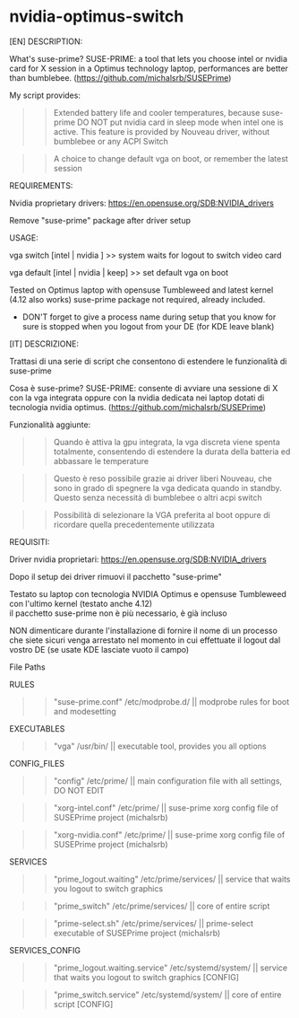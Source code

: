 # nvidia-optimus-switch
[EN]
DESCRIPTION:

What's suse-prime?
SUSE-PRIME: a tool that lets you choose intel or nvidia card for X session in a Optimus technology laptop, performances are better than bumblebee. (https://github.com/michalsrb/SUSEPrime)

My script provides: 

>> Extended battery life and cooler temperatures, because suse-prime DO NOT put nvidia card in sleep mode when intel one is active. This feature is provided by Nouveau driver, without bumblebee or any ACPI Switch

>> A choice to change default vga on boot, or remember the latest session

REQUIREMENTS:

Nvidia proprietary drivers: https://en.opensuse.org/SDB:NVIDIA_drivers

Remove "suse-prime" package after driver setup

USAGE:

vga switch [intel | nvidia ]           >> system waits for logout to switch video card

vga default [intel | nvidia | keep]    >> set default vga on boot

Tested on Optimus laptop with opensuse Tumbleweed and latest kernel (4.12 also works)
suse-prime package not required, already included.
 
- DON'T forget to give a process name during setup that you know for sure is stopped when you logout from your DE (for KDE leave blank)


[IT]
DESCRIZIONE:

Trattasi di una serie di script che consentono di estendere le funzionalità di suse-prime

Cosa è suse-prime?
SUSE-PRIME: consente di avviare una sessione di X con la vga integrata oppure con la nvidia dedicata nei laptop dotati di tecnologia nvidia optimus. (https://github.com/michalsrb/SUSEPrime)
                      
Funzionalità aggiunte:

>> Quando è attiva la gpu integrata, la vga discreta viene spenta totalmente, consentendo di estendere la durata della batteria ed abbassare le temperature

>> Questo è reso possibile grazie ai driver liberi Nouveau, che sono in grado di spegnere la vga dedicata quando in standby. Questo senza necessità di bumblebee o altri acpi switch

>> Possibilità di selezionare la VGA preferita al boot oppure di ricordare quella precedentemente utilizzata
           
REQUISITI:

Driver nvidia proprietari: https://en.opensuse.org/SDB:NVIDIA_drivers

Dopo il setup dei driver rimuovi il pacchetto "suse-prime"

Testato su laptop con tecnologia NVIDIA Optimus e opensuse Tumbleweed con l'ultimo kernel (testato anche 4.12)       
il pacchetto suse-prime non è più necessario, è già incluso

NON dimenticare durante l'installazione di fornire il nome di un processo che siete sicuri venga arrestato nel momento in cui effettuate il logout dal vostro DE (se usate KDE lasciate vuoto il campo)
        
File Paths

RULES
>> "suse-prime.conf"      /etc/modprobe.d/    ||  modprobe rules for boot and modesetting
        
EXECUTABLES
>> "vga"                 /usr/bin/           ||   executable tool, provides you all options
 
CONFIG_FILES
>> "config"              /etc/prime/         ||   main configuration file with all settings, DO NOT EDIT

>> "xorg-intel.conf"     /etc/prime/         ||   suse-prime xorg config file of SUSEPrime project (michalsrb)

>> "xorg-nvidia.conf"    /etc/prime/         ||   suse-prime xorg config file of SUSEPrime project (michalsrb)
 
 
 
SERVICES
 
>> "prime_logout.waiting"   /etc/prime/services/    ||   service that waits you logout to switch graphics

>> "prime_switch"           /etc/prime/services/    ||   core of entire script
 
>> "prime-select.sh"        /etc/prime/services/    ||   prime-select executable of SUSEPrime project (michalsrb)
  


SERVICES_CONFIG 

>> "prime_logout.waiting.service"    /etc/systemd/system/     ||   service that waits you logout to switch graphics [CONFIG]

>> "prime_switch.service"            /etc/systemd/system/     ||   core of entire script [CONFIG]
